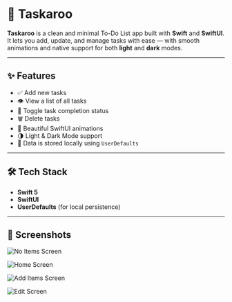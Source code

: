 # 📝 Taskaroo

**Taskaroo** is a clean and minimal To-Do List app built with **Swift** and **SwiftUI**. It lets you add, update, and manage tasks with ease — with smooth animations and native support for both **light** and **dark** modes.

---

## ✨ Features

- ✅ Add new tasks
- 👁️ View a list of all tasks
- 🔁 Toggle task completion status
- 🗑️ Delete tasks
- 🎨 Beautiful SwiftUI animations
- 🌗 Light & Dark Mode support
- 💾 Data is stored locally using `UserDefaults`

---

## 🛠 Tech Stack

- **Swift 5**
- **SwiftUI**
- **UserDefaults** (for local persistence)

---

## 📸 Screenshots

![No Items Screen](Assets/NoItems.png)

![Home Screen](Assets/Home.png)

![Add Items Screen](Assets/Add.png)

![Edit Screen](Assets/Edit.png)


